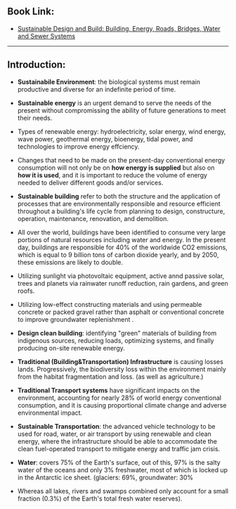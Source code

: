 ## Book Link: 
- [Sustainable Design and Build: Building, Energy, Roads, Bridges, Water and Sewer Systems](https://trid.trb.org/view/1583916) 
___________________________________ 

## Introduction: 
- **Sustainabile Environment**: the biological systems must remain productive and diverse for an indefinite period of time. 

- **Sustainable energy** is an urgent demand to serve the needs of the present without compromissing the ability of future generations to meet their needs. 
- Types of renewable energy: hydroelectricity, solar energy, wind energy, wave power, geothermal energy, bioenergy, tidal power, and technologies to improve energy effciency. 

- Changes that need to be made on the present-day conventional energy consumption will not only be on **how energy is supplied** but also on **how it is used**, and it is important to reduce the volume of energy needed to deliver different goods and/or services. 

- **Sustainable building** refer to both the structure and the application of processes that are environmentally responsible and resource efficient throughout a building's life cycle from planning to design, constructure, operation, maintenance, renovation, and demolition. 
- All over the world, buildings have been identified to consume very large portions of natural resources including water and energy. In the present day, buildings are responsible for 40% of the worldwide CO2 emissions, which is equal to 9 billion tons of carbon dioxide yearly, and by 2050, these emissions are likely to double. 
- Utilizing sunlight via photovoltaic equipment, active annd passive solar, trees and planets via rainwater runoff reduction, rain gardens, and green roofs. 
- Utilizing low-effect constructing materials and using permeable concrete or packed gravel rather than asphalt or conventional concrete to improve groundwater replenishment . 
- **Design clean building**: identifying "green" materials of building from indigenous sources, reducing loads, optimizing systems, and finally producing on-site renewable energy. 

- **Traditional (Building&Transportation) Infrastructure** is causing losses lands. Progressively, the biodiversity loss within the environment mainly from the habitat fragmentation and loss. (as well as agriculture.) 

- **Traditional Transport systems** have significant impacts on the environment, accounting for nearly 28% of world energy conventional consumption, and it is causing proportional climate change and adverse environmental impact. 

- **Sustainable Transportation**: the advanced vehicle technology to be used for road, water, or air transport by using renewable and clean energy, where the infrastructure should be able to accommodate the clean fuel-operated transport to mitigate energy and traffic jam crisis. 

- **Water**: covers 75% of the Earth's surface, out of this, 97% is the salty water of the oceans and only 3% freshwater, most of which is locked up in the Antarctic ice sheet. (glaciers: 69%, groundwater: 30% 
- Whereas all lakes, rivers and swamps combined only account for a small fraction (0.3%) of the Earth's total fresh water reserves). 





